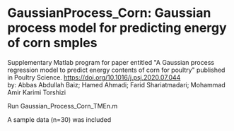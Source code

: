 # GaussianProcess_Corn: Gaussian process model for predicting energy of corn smples
Supplementary Matlab program for paper entitled "A Gaussian process regression model to predict energy contents of corn for poultry" published in Poultry Science. https://doi.org/10.1016/j.psj.2020.07.044       
by: Abbas Abdullah Baiz; Hamed Ahmadi; Farid Shariatmadari; Mohammad Amir Karimi Torshizi

Run Gaussian_Process_Corn_TMEn.m

A sample data (n=30) was included
